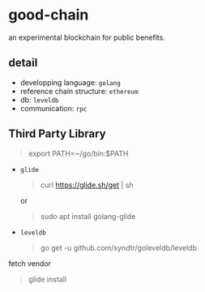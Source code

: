 # good-chain
an experimental blockchain for public benefits.

## detail

- developping language: `golang`
- reference chain structure: `ethereum`
- db: `leveldb`
- communication:  `rpc`

## Third Party Library

> export PATH=~/go/bin:$PATH

- `glide`

    > curl https://glide.sh/get | sh

    or

    > sudo apt install golang-glide

- `leveldb`

    > go get -u github.com/syndtr/goleveldb/leveldb


fetch vendor

> glide install